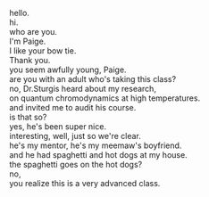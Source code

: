 
hello.   
hi.   
who are you.   
I'm Paige.   
I like your bow tie.   
Thank you.   
you seem awfully young, Paige.   
are you with an adult who's taking this class?   
no, Dr.Sturgis heard about my research,   
on quantum chromodynamics at high temperatures.   
and invited me to audit his course.   
is that so?   
yes, he's been super nice.   
interesting, well, just so we're clear.  
he's my mentor, he's my meemaw's boyfriend.  
and he had spaghetti and hot dogs at my house.  
the spaghetti goes on the hot dogs?  
no,  
you realize this is a very advanced class.  
  

